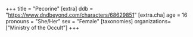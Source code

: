 +++
title = "Pecorine"
[extra]
ddb = "https://www.dndbeyond.com/characters/68629851"
[extra.cha]
age = 16
pronouns = "She/Her"
sex = "Female"
[taxonomies]
organizations=["Ministry of the Occult"]
+++


